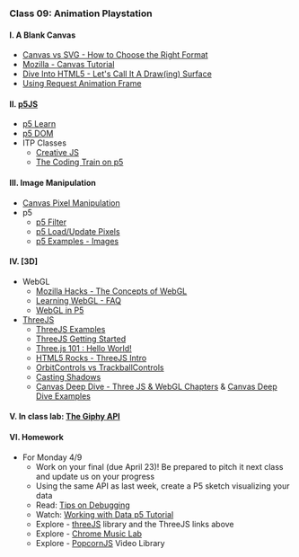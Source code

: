 ### Class 09: Animation Playstation 

#### I. A Blank Canvas
* [Canvas vs SVG - How to Choose the Right Format](http://www.sitepoint.com/canvas-vs-svg-how-to-choose/)
* [Mozilla - Canvas Tutorial](https://developer.mozilla.org/en-US/docs/Web/Guide/HTML/Canvas_tutorial)
* [Dive Into HTML5 - Let's Call It A Draw(ing) Surface](http://diveintohtml5.info/canvas.html)
* [Using Request Animation Frame](http://css-tricks.com/using-requestanimationframe/)

#### II. [p5JS](https://p5js.org/)  
* [p5 Learn](https://p5js.org/examples/)
* [p5 DOM](http://p5js.org/reference/#/libraries/p5.dom)
* ITP Classes
  * [Creative JS](https://github.com/lmccart/itp-creative-js)
  * [The Coding Train on p5](https://www.youtube.com/user/shiffman/playlists?shelf_id=14&view=50&sort=dd)


#### III. Image Manipulation
* [Canvas Pixel Manipulation](https://developer.mozilla.org/en-US/docs/Web/API/Canvas_API/Tutorial/Pixel_manipulation_with_canvas)
* p5
	* [p5 Filter](http://p5js.org/reference/#/p5/filter)  
	* [p5 Load/Update Pixels](http://p5js.org/reference/#/p5/loadPixels)
	* [p5 Examples - Images](http://p5js.org/examples/)


#### IV. [3D]
* WebGL
	* [Mozilla Hacks - The Concepts of WebGL](https://hacks.mozilla.org/2013/04/the-concepts-of-webgl/)
	* [Learning WebGL - FAQ](http://learningwebgl.com/cookbook/index.php/WebGL:_Frequently_Asked_Questions)
	* [WebGL in P5](https://github.com/processing/p5.js/wiki/Getting-started-with-WebGL-in-p5)
* [ThreeJS](http://threejs.org/)
	* [ThreeJS Examples](http://threejs.org/examples/)
	* [ThreeJS Getting Started](https://threejs.org/docs/index.html#manual/introduction/Creating-a-scene)
	* [Three.js 101 : Hello World!](https://medium.com/@necsoft/three-js-101-hello-world-part-1-443207b1ebe1)
	* [HTML5 Rocks - ThreeJS Intro](http://www.html5rocks.com/en/tutorials/three/intro/) 
	* [OrbitControls vs TrackballControls](http://stackoverflow.com/questions/18581225/orbitcontrol-or-trackballcontrol)
	* [Casting Shadows](http://learningthreejs.com/blog/2012/01/20/casting-shadows/)
	* [Canvas Deep Dive - Three JS & WebGL Chapters](http://joshondesign.com/p/books/canvasdeepdive/toc.html) & [Canvas Deep Dive Examples](https://github.com/joshmarinacci/canvasdeepdive-examples/tree/master/WebGL)
	
#### V. In class lab: [The Giphy API](https://developers.giphy.com/)

#### VI. Homework
* For Monday 4/9
	* Work on your final (due April 23)! Be prepared to pitch it next class and update us on your progress
	* Using the same API as last week, create a P5 sketch visualizing your data
	* Read: [Tips on Debugging](https://p5js.org/learn/debugging.html)
	* Watch: [Working with Data p5 Tutorial](https://www.youtube.com/watch?v=rJaXOFfwGVw&list=PLRqwX-V7Uu6a-SQiI4RtIwuOrLJGnel0r)
	* Explore - [threeJS](http://threejs.org/) library and the ThreeJS links above
	* Explore - [Chrome Music Lab](https://musiclab.chromeexperiments.com/)
	* Explore - [PopcornJS](https://github.com/menismu/popcorn-js/) Video Library
